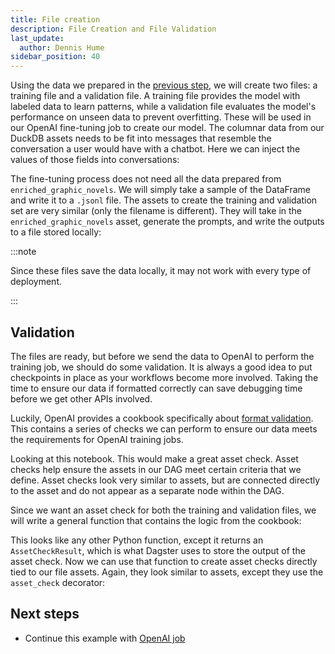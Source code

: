 ```yaml
---
title: File creation
description: File Creation and File Validation
last_update:
  author: Dennis Hume
sidebar_position: 40
---
```


Using the data we prepared in the [previous step](/examples/llm-fine-tuning/feature-engineering), we will create two files: a training file and a validation file. A training file provides the model with labeled data to learn patterns, while a validation file evaluates the model's performance on unseen data to prevent overfitting. These will be used in our OpenAI fine-tuning job to create our model. The columnar data from our DuckDB assets needs to be fit into messages that resemble the conversation a user would have with a chatbot. Here we can inject the values of those fields into conversations:

<CodeExample
  path="docs_projects/project_llm_fine_tune/project_llm_fine_tune/defs/assets.py"
  language="python"
  startAfter="start_prompt_record"
  endBefore="end_prompt_record"
/>

The fine-tuning process does not need all the data prepared from `enriched_graphic_novels`. We will simply take a sample of the DataFrame and write it to a `.jsonl` file. The assets to create the training and validation set are very similar (only the filename is different). They will take in the `enriched_graphic_novels` asset, generate the prompts, and write the outputs to a file stored locally:

<CodeExample
  path="docs_projects/project_llm_fine_tune/project_llm_fine_tune/defs/assets.py"
  language="python"
  startAfter="start_training_file"
  endBefore="end_training_file"
/>

:::note

Since these files save the data locally, it may not work with every type of deployment.

:::

## Validation

The files are ready, but before we send the data to OpenAI to perform the training job, we should do some validation. It is always a good idea to put checkpoints in place as your workflows become more involved. Taking the time to ensure our data if formatted correctly can save debugging time before we get other APIs involved.

Luckily, OpenAI provides a cookbook specifically about [format validation](https://cookbook.openai.com/examples/chat_finetuning_data_prep#format-validation). This contains a series of checks we can perform to ensure our data meets the requirements for OpenAI training jobs.

Looking at this notebook. This would make a great asset check. Asset checks help ensure the assets in our DAG meet certain criteria that we define. Asset checks look very similar to assets, but are connected directly to the asset and do not appear as a separate node within the DAG.

Since we want an asset check for both the training and validation files, we will write a general function that contains the logic from the cookbook:

<CodeExample
  path="docs_projects/project_llm_fine_tune/project_llm_fine_tune/defs/assets.py"
  language="python"
  startAfter="start_file_validation"
  endBefore="end_file_validation"
/>

This looks like any other Python function, except it returns an `AssetCheckResult`, which is what Dagster uses to store the output of the asset check. Now we can use that function to create asset checks directly tied to our file assets. Again, they look similar to assets, except they use the `asset_check` decorator:

<CodeExample
  path="docs_projects/project_llm_fine_tune/project_llm_fine_tune/defs/assets.py"
  language="python"
  startAfter="start_asset_check"
  endBefore="end_asset_check"
/>

## Next steps

- Continue this example with [OpenAI job](/examples/llm-fine-tuning/open-ai-job)